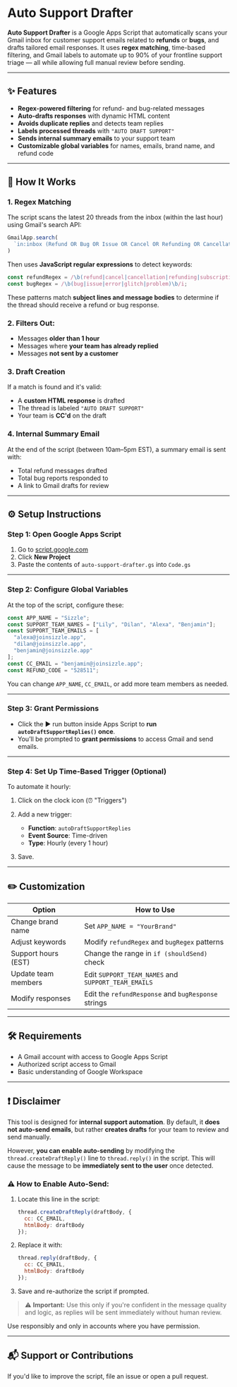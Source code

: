 # Auto Support Drafter

**Auto Support Drafter** is a Google Apps Script that automatically scans your Gmail inbox for customer support emails related to **refunds** or **bugs**, and drafts tailored email responses. It uses **regex matching**, time-based filtering, and Gmail labels to automate up to 90% of your frontline support triage — all while allowing full manual review before sending.

---

## ✨ Features

- **Regex-powered filtering** for refund- and bug-related messages
- **Auto-drafts responses** with dynamic HTML content
- **Avoids duplicate replies** and detects team replies
- **Labels processed threads** with `"AUTO DRAFT SUPPORT"`
- **Sends internal summary emails** to your support team
- **Customizable global variables** for names, emails, brand name, and refund code

---

## 🧠 How It Works

### 1. **Regex Matching**
The script scans the latest 20 threads from the inbox (within the last hour) using Gmail's search API:

```js
GmailApp.search(
  `in:inbox (Refund OR Bug OR Issue OR Cancel OR Refunding OR Cancellation) after:${gmailDate}`
)
````

Then uses **JavaScript regular expressions** to detect keywords:

```js
const refundRegex = /\b(refund|cancel|cancellation|refunding|subscription)\b/i;
const bugRegex = /\b(bug|issue|error|glitch|problem)\b/i;
```

These patterns match **subject lines and message bodies** to determine if the thread should receive a refund or bug response.

### 2. **Filters Out:**

* Messages **older than 1 hour**
* Messages where **your team has already replied**
* Messages **not sent by a customer**

### 3. **Draft Creation**

If a match is found and it's valid:

* A **custom HTML response** is drafted
* The thread is labeled `"AUTO DRAFT SUPPORT"`
* Your team is **CC'd** on the draft

### 4. **Internal Summary Email**

At the end of the script (between 10am–5pm EST), a summary email is sent with:

* Total refund messages drafted
* Total bug reports responded to
* A link to Gmail drafts for review

---

## ⚙️ Setup Instructions

### Step 1: Open Google Apps Script

1. Go to [script.google.com](https://script.google.com)
2. Click **New Project**
3. Paste the contents of `auto-support-drafter.gs` into `Code.gs`

---

### Step 2: Configure Global Variables

At the top of the script, configure these:

```javascript
const APP_NAME = "Sizzle";
const SUPPORT_TEAM_NAMES = ["Lily", "Dilan", "Alexa", "Benjamin"];
const SUPPORT_TEAM_EMAILS = [
  "alexa@joinsizzle.app",
  "dilan@joinsizzle.app",
  "benjamin@joinsizzle.app"
];
const CC_EMAIL = "benjamin@joinsizzle.app";
const REFUND_CODE = "528511";
```

You can change `APP_NAME`, `CC_EMAIL`, or add more team members as needed.

---

### Step 3: Grant Permissions

* Click the ▶️ run button inside Apps Script to **run `autoDraftSupportReplies()` once**.
* You’ll be prompted to **grant permissions** to access Gmail and send emails.

---

### Step 4: Set Up Time-Based Trigger (Optional)

To automate it hourly:

1. Click on the clock icon (⏰ "Triggers")
2. Add a new trigger:

   * **Function**: `autoDraftSupportReplies`
   * **Event Source**: Time-driven
   * **Type**: Hourly (every 1 hour)
3. Save.

---

## ✏️ Customization

| Option              | How to Use                                          |
| ------------------- | --------------------------------------------------- |
| Change brand name   | Set `APP_NAME = "YourBrand"`                        |
| Adjust keywords     | Modify `refundRegex` and `bugRegex` patterns        |
| Support hours (EST) | Change the range in `if (shouldSend)` check         |
| Update team members | Edit `SUPPORT_TEAM_NAMES` and `SUPPORT_TEAM_EMAILS` |
| Modify responses    | Edit the `refundResponse` and `bugResponse` strings |

---

## 🛠 Requirements

* A Gmail account with access to Google Apps Script
* Authorized script access to Gmail
* Basic understanding of Google Workspace

---

## ❗ Disclaimer

This tool is designed for **internal support automation**. By default, it **does not auto-send emails**, but rather **creates drafts** for your team to review and send manually.

However, **you can enable auto-sending** by modifying the `thread.createDraftReply()` line to `thread.reply()` in the script. This will cause the message to be **immediately sent to the user** once detected.

### ⚠️ How to Enable Auto-Send:

1. Locate this line in the script:

   ```javascript
   thread.createDraftReply(draftBody, {
     cc: CC_EMAIL,
     htmlBody: draftBody
   });
   ```

2. Replace it with:

   ```javascript
   thread.reply(draftBody, {
     cc: CC_EMAIL,
     htmlBody: draftBody
   });
   ```

3. Save and re-authorize the script if prompted.

> ⚠️ **Important:** Use this only if you're confident in the message quality and logic, as replies will be sent immediately without human review.

Use responsibly and only in accounts where you have permission.

---

## 📬 Support or Contributions

If you'd like to improve the script, file an issue or open a pull request.
